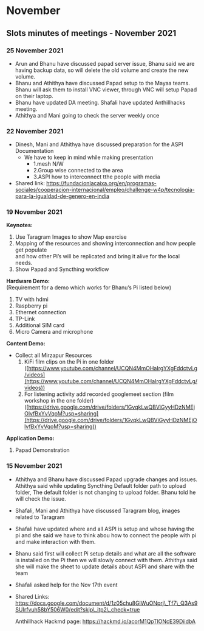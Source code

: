 # November

## Slots minutes of meetings - November 2021



### 25 November 2021

* Arun and Bhanu have discussed papad server issue, Bhanu said we are having backup data, so will delete the old volume and create the new volume.
* Bhanu and Athithya have discussed Papad setup to the Mayaa teams. Bhanu will ask them to install VNC viewer, through VNC will setup Papad on their laptop.
* Bhanu have updated DA meeting. Shafali have updated Anthillhacks meeting.
* Athithya and Mani going to check the server weekly once

### 22 November 2021

* Dinesh, Mani and Athithya have discussed preparation for the ASPI Documentation
  * We have to keep in mind while making presentation
    * 1.mesh N/W
    * 2.Group wise connected to the area
    * 3.ASPI how to interconnect tthe people with media
* Shared link: https://fundacionlacaixa.org/en/programas-sociales/cooperacion-internacional/empleo/challenge-w4p/tecnologia-para-la-igualdad-de-genero-en-india

### 19 November 2021

**Keynotes:**

1. Use Taragram Images to show Map exercise
2. Mapping of the resources and showing interconnection and how people get populate\
   and how other Pi’s will be replicated and bring it alive for the local needs.
3. Show Papad and Syncthing workflow

**Hardware Demo:**\
(Requirement for a demo which works for Bhanu’s Pi listed below)

1. TV with hdmi
2. Raspberry pi
3. Ethernet connection
4. TP-Link
5. Additional SIM card
6. Micro Camera and microphone

**Content Demo:**

* Collect all Mirzapur Resources
  1. KiFi film clips on the Pi in one folder\
     ([https://www.youtube.com/channel/UCQN4MmOHaIrgYXgFddctvLg/videos](https://www.youtube.com/channel/UCQN4MmOHaIrgYXgFddctvLg/videos))
  2. For listening activity add recorded googlemeet section (film workshop in the one folder)\
     ([https://drive.google.com/drive/folders/1GvqkLwQBViGyyHDzNMEjOlvfBxYvVqoM?usp=sharing](https://drive.google.com/drive/folders/1GvqkLwQBViGyyHDzNMEjOlvfBxYvVqoM?usp=sharing))

**Application Demo:**

1. Papad Demonstration

### 15 November 2021

* Athithya and Bhanu have discussed Papad upgrade changes and issues. Athithya said while updating Syncthing Default folder path to upload folder, The default folder is not changing to upload folder. Bhanu told he will check the issue.
* Shafali, Mani and Athithya have discussed Taragram blog, images related to Taragram
* Shafali have updated where and all ASPI is setup and whose having the pi and she said we have to think abou how to connect the people with pi and make interaction with them.
* Bhanu said first will collect Pi setup details and what are all the software is installed on the Pi then we will slowly connect with them. Athithya said she will make the sheet to update details about ASPI and share with the team
* Shafali asked help for the Nov 17th event
*   Shared Links: https://docs.google.com/document/d/1z05chu8GIWuONprj\_Tf7\_Q3As9SUIrfvuh58bY506W0/edit?skip\_itp2\_check=true

    Anthillhack Hackmd page: https://hackmd.io/acorM1QpTlONcE39DiidbA
